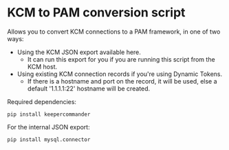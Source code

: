 # KCM to PAM conversion script

Allows you to convert KCM connections to a PAM framework, in one of two ways:  
- Using the KCM JSON export available here.
  - It can run this export for you if you are running this script from the KCM host.
- Using existing KCM connection records if you're using Dynamic Tokens.
  - If there is a hostname and port on the record, it will be used, else a default '1.1.1.1:22' hostname will be created.

Required dependencies:  
```
pip install keepercommander
```  
For the internal JSON export:  
```
pip install mysql.connector
```
